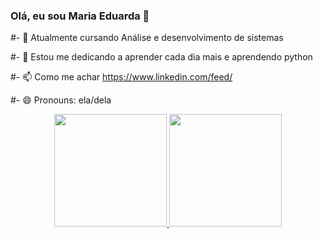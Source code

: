 ### Olá, eu sou Maria Eduarda 👋





#- 🔭 Atualmente cursando Análise e desenvolvimento de sistemas 

#- 🌱 Estou me dedicando a aprender cada dia mais e aprendendo python

#- 📫 Como me achar https://www.linkedin.com/feed/

#- 😄 Pronouns: ela/dela

<div align="center">
  <a href="https://github.com/MariaEduarda202">
  <img height="180em" src="https://github-readme-stats.vercel.app/api?username=MariaEduarda202&show_icons=true&theme=dracula&include_all_commits=true&count_private=true"/>
  <img height="180em" src="https://github-readme-stats.vercel.app/api/top-langs/?username=MariaEduarda202&layout=compact&langs_count=7&theme=dracula"/></div>

